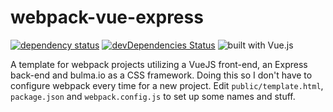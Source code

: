 # webpack-vue-express

[![dependency status](https://david-dm.org/JoseiToAoiTori/webpack-vue-express.svg)](https://david-dm.org/JoseiToAoiTori/webpack-vue-express)
[![devDependencies Status](https://david-dm.org/JoseiToAoiTori/webpack-vue-express/dev-status.svg)](https://david-dm.org/JoseiToAoiTori/webpack-vue-express?type=dev)
![built with Vue.js](https://img.shields.io/badge/built_with_Vue.js-4FC08D.svg?logo=vue.js&logoColor=fff)

A template for webpack projects utilizing a VueJS front-end, an Express back-end and bulma.io as a CSS framework. Doing this so I don't have to configure webpack every time for a new project. Edit `public/template.html`, `package.json` and `webpack.config.js` to set up some names and stuff.
